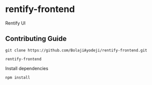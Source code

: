 # rentify-frontend
Rentify UI

## Contributing Guide

```
git clone https://github.com/BolajiAyodeji/rentify-frontend.git
```
```
rentify-frontend
```
Install dependencies
```
npm install
```
